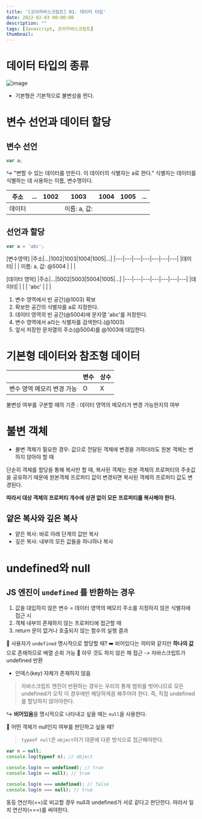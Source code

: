 ```yaml
---
title: '[코어자바스크립트] 01. 데이터 타입'
date: 2022-02-03 00:00:00
description: ""
tags: [Javascript, 코어자바스크립트]
thumbnail: 
---   
```

# 데이터 타입의 종류
![image](https://user-images.githubusercontent.com/43533905/153742235-8ef5312f-8c0d-41b4-bcdb-3b1b86444386.png)

- 기본형은 기본적으로 불변성을 띈다.

# 변수 선언과 데이터 할당
## 변수 선언
``` javascript
var a;
```
↪️ "변할 수 있는 데이터를 만든다. 이 데이터의 식별자는 a로 한다."
식별자는 데이터를 식별하는 데 사용하는 이름, 변수명이다.

|주소|...|1002|1003|1004|1005|...|
|---|---|---|---|---|---|---|
|데이터| | | 이름: a, 값: | | |

## 선언과 할당
``` javascript
var a = 'abc';
```
[변수영역]
|주소|...|1002|1003|1004|1005|...|
|---|---|---|---|---|---|---|
|데이터| | | 이름: a, 값: @5004 | | |

[데이터 영억]
|주소|...|5002|5003|5004|1005|...|
|---|---|---|---|---|---|---|
|데이터| | | | 'abc' | | |

1. 변수 영역에서 빈 공간(@1003) 확보
2. 확보한 공간의 식별자를 a로 지정한다.
3. 데이터 영역의 빈 공간(@5004)에 문자열 'abc'를 저장한다.
4. 변수 영역에서 a라는 식별자를 검색한다.(@1003)
5. 앞서 저장한 문자열의 주소(@5004)를 @1003에 대입한다.


# 기본형 데이터와 참조형 데이터
| |변수|상수|
|---|---|---|
|변수 영역 메모리 변경 가능|O|X|

불변성 여부를 구분할 때의 기준 : 데이터 영역의 메모리가 변경 가능한지의 여부 

# 불변 객체
- 불변 객체가 필요한 경우: 값으로 전달된 객체에 변경을 가하더라도 원본 객체는 변하지 않아야 할 때

단순히 객체를 할당을 통해 복사만 할 때, 복사된 객체는 원본 객체의 프로퍼티의 주솟값을 공유하기 때문에 원본객체 프로퍼티 값이 변경되면 복사된 객체의 프로퍼티 값도 변경된다.

**따라서 대상 객체의 프로퍼티 개수에 상관 없이 모든 프로퍼티를 복사해야 한다.**

## 얕은 복사와 깊은 복사
- 얕은 복사: 바로 아래 단계의 값만 복사
- 깊은 복사: 내부의 모든 값들을 하나하나 복사

# undefined와 null
## JS 엔진이 `undefined` 를 반환하는 경우
1. 값을 대입하지 않은 변수 = 데이터 영역의 메모리 주소를 지정하지 않은 식별자에 접근 시
2. 객체 내부의 존재하지 않는 프로퍼티에 접근할 때
3. return 문이 없거나 호출되지 않는 함수의 실행 결과

💭 사용자가 `undefined` 명시적으로 할당할 때?
➡️ 비어있다는 의미와 같지만 **하나의 값**으로 존재하므로 배열 순회 가능
💭 아무 것도 하지 않은 채 접근 -> 자바스크립트가 undefined 반환
- 인덱스(key) 자체가 존재하지 않음

> 자바스크립트 엔진이 반환하는 경우는 우리의 통제 범위를 벗어나므로 모든 undefined가 오직 이 경우에만 해당하게끔 해주어야 한다. 즉, 직접 undefined를 할당하지 않아야한다.

↪️ **비어있음**을 명시적으로 나타내고 싶을 때는 `null`을 사용한다. 

💭 어떤 객체가 null인지 여부를 판단하고 싶을 때?
> `typeof null`은 `object`이기 대문에 다른 방식으로 접근해야한다.

``` javascript
var n = null;
console.log(typeof n); // object

console.log(n == undefined); // true
console.log(n == null); // true

console.log(n === undefined); // false
console.log(n === null); // true
```
동등 연산자(==)로 비교할 경우 null과 undefined가 서로 같다고 판단한다. 따라서 일치 연산자(===)를 써야한다.


